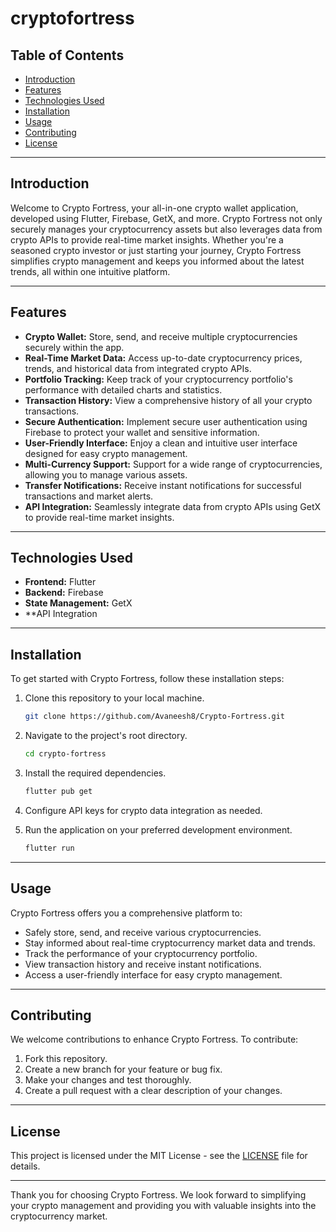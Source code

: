 # cryptofortress

## Table of Contents

- [Introduction](#introduction)
- [Features](#features)
- [Technologies Used](#technologies-used)
- [Installation](#installation)
- [Usage](#usage)
- [Contributing](#contributing)
- [License](#license)

---

## Introduction

Welcome to Crypto Fortress, your all-in-one crypto wallet application, developed using Flutter, Firebase, GetX, and more. Crypto Fortress not only securely manages your cryptocurrency assets but also leverages data from crypto APIs to provide real-time market insights. Whether you're a seasoned crypto investor or just starting your journey, Crypto Fortress simplifies crypto management and keeps you informed about the latest trends, all within one intuitive platform.

---

## Features

- **Crypto Wallet:** Store, send, and receive multiple cryptocurrencies securely within the app.
- **Real-Time Market Data:** Access up-to-date cryptocurrency prices, trends, and historical data from integrated crypto APIs.
- **Portfolio Tracking:** Keep track of your cryptocurrency portfolio's performance with detailed charts and statistics.
- **Transaction History:** View a comprehensive history of all your crypto transactions.
- **Secure Authentication:** Implement secure user authentication using Firebase to protect your wallet and sensitive information.
- **User-Friendly Interface:** Enjoy a clean and intuitive user interface designed for easy crypto management.
- **Multi-Currency Support:** Support for a wide range of cryptocurrencies, allowing you to manage various assets.
- **Transfer Notifications:** Receive instant notifications for successful transactions and market alerts.
- **API Integration:** Seamlessly integrate data from crypto APIs using GetX to provide real-time market insights.

---

## Technologies Used

- **Frontend:** Flutter
- **Backend:** Firebase
- **State Management:** GetX
- **API Integration

---

## Installation

To get started with Crypto Fortress, follow these installation steps:

1. Clone this repository to your local machine.

   ```bash
   git clone https://github.com/Avaneesh8/Crypto-Fortress.git
   ```

2. Navigate to the project's root directory.

   ```bash
   cd crypto-fortress
   ```

3. Install the required dependencies.

   ```bash
   flutter pub get
   ```

4. Configure API keys for crypto data integration as needed.

5. Run the application on your preferred development environment.

   ```bash
   flutter run
   ```

---

## Usage

Crypto Fortress offers you a comprehensive platform to:

- Safely store, send, and receive various cryptocurrencies.
- Stay informed about real-time cryptocurrency market data and trends.
- Track the performance of your cryptocurrency portfolio.
- View transaction history and receive instant notifications.
- Access a user-friendly interface for easy crypto management.

---

## Contributing

We welcome contributions to enhance Crypto Fortress. To contribute:

1. Fork this repository.
2. Create a new branch for your feature or bug fix.
3. Make your changes and test thoroughly.
4. Create a pull request with a clear description of your changes.

---

## License

This project is licensed under the MIT License - see the [LICENSE](LICENSE) file for details.

---

Thank you for choosing Crypto Fortress. We look forward to simplifying your crypto management and providing you with valuable insights into the cryptocurrency market.
